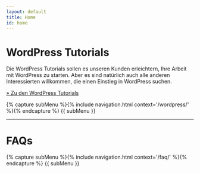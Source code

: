 ```yaml
---
layout: default
title: Home
id: home
---
```


# WordPress Tutorials

<div class="col-1">
<div class="col-2">

Die WordPress Tutorials sollen es unseren Kunden erleichtern, Ihre Arbeit mit WordPress zu starten. Aber es sind natürlich auch alle anderen Interessierten willkommen, die einen Einstieg in WordPress suchen.

<div class="button-box">
  <a href="/wordpress/">» Zu den WordPress Tutorials</a>
</div>

<div class="clear divider"></div>

</div>
<div class="col-2 col-right">

{% capture subMenu %}{% include navigation.html context='/wordpress/' %}{% endcapture %}
{{ subMenu }}

</div>
</div>

---

# FAQs

{% capture subMenu %}{% include navigation.html context='/faq/' %}{% endcapture %}
{{ subMenu }}
